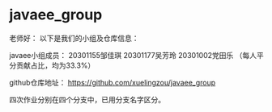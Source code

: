 # javaee_group
老师好：
以下是我们的小组及仓库信息：

javaee小组成员：
20301155邹佳琪
20301177吴芳玲
20301002党田乐
（每人平分贡献占比，均为33.3%）

github仓库地址：
https://github.com/xuelingzou/javaee_group

四次作业分别在四个分支中，已用分支名字区分。
